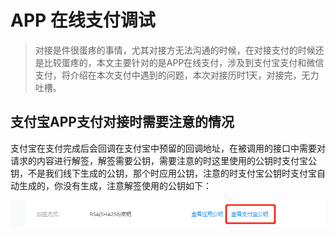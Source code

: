 # APP 在线支付调试

> 对接是件很蛋疼的事情，尤其对接方无法沟通的时候，在对接支付的时候还是比较蛋疼的，本文主要针对的是APP在线支付，涉及到支付宝支付和微信支付，将介绍在本次支付中遇到的问题，本次对接历时1天，对接完，无力吐槽。

## 支付宝APP支付对接时需要注意的情况

支付宝在支付完成后会回调在支付宝中预留的回调地址，在被调用的接口中需要对请求的内容进行解签，解签需要公钥，需要注意的时这里使用的公钥时支付宝公钥，不是我们线下生成的公钥，那个时应用公钥，注意的时支付宝公钥时支付宝自动生成的，你没有生成，注意解签使用的公钥如下：

![](img/daily/1551921199.png)



